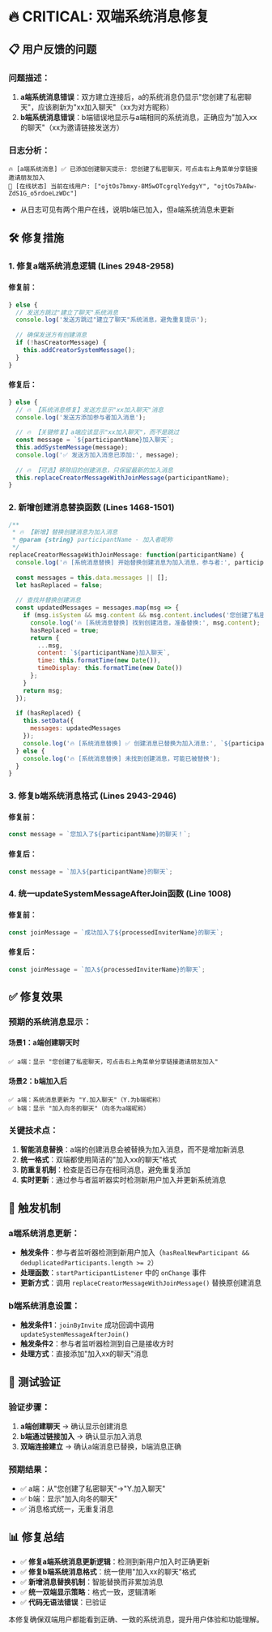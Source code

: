 # 🔥 CRITICAL: 双端系统消息修复

## 📋 **用户反馈的问题**

### **问题描述**：
1. **a端系统消息错误**：双方建立连接后，a的系统消息仍显示"您创建了私密聊天"，应该刷新为"xx加入聊天"（xx为对方昵称）
2. **b端系统消息错误**：b端错误地显示与a端相同的系统消息，正确应为"加入xx的聊天"（xx为邀请链接发送方）

### **日志分析**：
```
🔥 [a端系统消息] ✅ 已添加创建聊天提示: 您创建了私密聊天，可点击右上角菜单分享链接邀请朋友加入
👥 [在线状态] 当前在线用户: ["ojtOs7bmxy-8M5wOTcgrqlYedgyY", "ojtOs7bA8w-ZdS1G_o5rdoeLzWDc"]
```
- 从日志可见有两个用户在线，说明b端已加入，但a端系统消息未更新

## 🛠️ **修复措施**

### **1. 修复a端系统消息逻辑** (Lines 2948-2958)

#### **修复前**：
```javascript
} else {
  // 发送方跳过"建立了聊天"系统消息
  console.log('发送方跳过"建立了聊天"系统消息，避免重复提示');
  
  // 确保发送方有创建消息
  if (!hasCreatorMessage) {
    this.addCreatorSystemMessage();
  }
}
```

#### **修复后**：
```javascript
} else {
  // 🔥 【系统消息修复】发送方显示"xx加入聊天"消息
  console.log('发送方添加参与者加入消息');
  
  // 🔥 【关键修复】a端应该显示"xx加入聊天"，而不是跳过
  const message = `${participantName}加入聊天`;
  this.addSystemMessage(message);
  console.log('✅ 发送方加入消息已添加:', message);
  
  // 🔥 【可选】移除旧的创建消息，只保留最新的加入消息
  this.replaceCreatorMessageWithJoinMessage(participantName);
}
```

### **2. 新增创建消息替换函数** (Lines 1468-1501)

```javascript
/**
 * 🔥 【新增】替换创建消息为加入消息
 * @param {string} participantName - 加入者昵称
 */
replaceCreatorMessageWithJoinMessage: function(participantName) {
  console.log('🔥 [系统消息替换] 开始替换创建消息为加入消息，参与者:', participantName);
  
  const messages = this.data.messages || [];
  let hasReplaced = false;
  
  // 查找并替换创建消息
  const updatedMessages = messages.map(msg => {
    if (msg.isSystem && msg.content && msg.content.includes('您创建了私密聊天')) {
      console.log('🔥 [系统消息替换] 找到创建消息，准备替换:', msg.content);
      hasReplaced = true;
      return {
        ...msg,
        content: `${participantName}加入聊天`,
        time: this.formatTime(new Date()),
        timeDisplay: this.formatTime(new Date())
      };
    }
    return msg;
  });
  
  if (hasReplaced) {
    this.setData({
      messages: updatedMessages
    });
    console.log('🔥 [系统消息替换] ✅ 创建消息已替换为加入消息:', `${participantName}加入聊天`);
  } else {
    console.log('🔥 [系统消息替换] 未找到创建消息，可能已被替换');
  }
}
```

### **3. 修复b端系统消息格式** (Lines 2943-2946)

#### **修复前**：
```javascript
const message = `您加入了${participantName}的聊天！`;
```

#### **修复后**：
```javascript
const message = `加入${participantName}的聊天`;
```

### **4. 统一updateSystemMessageAfterJoin函数** (Line 1008)

#### **修复前**：
```javascript
const joinMessage = `成功加入了${processedInviterName}的聊天`;
```

#### **修复后**：
```javascript
const joinMessage = `加入${processedInviterName}的聊天`;
```

## ✅ **修复效果**

### **预期的系统消息显示**：

#### **场景1：a端创建聊天时**
```
✅ a端：显示 "您创建了私密聊天，可点击右上角菜单分享链接邀请朋友加入"
```

#### **场景2：b端加入后**
```
✅ a端：系统消息更新为 "Y.加入聊天"（Y.为b端昵称）
✅ b端：显示 "加入向冬的聊天"（向冬为a端昵称）
```

### **关键技术点**：

1. **智能消息替换**：a端的创建消息会被替换为加入消息，而不是增加新消息
2. **统一格式**：双端都使用简洁的"加入xx的聊天"格式
3. **防重复机制**：检查是否已存在相同消息，避免重复添加
4. **实时更新**：通过参与者监听器实时检测新用户加入并更新系统消息

## 🔧 **触发机制**

### **a端系统消息更新**：
- **触发条件**：参与者监听器检测到新用户加入（`hasRealNewParticipant && deduplicatedParticipants.length >= 2`）
- **处理函数**：`startParticipantListener` 中的 `onChange` 事件
- **更新方式**：调用 `replaceCreatorMessageWithJoinMessage()` 替换原创建消息

### **b端系统消息设置**：
- **触发条件1**：`joinByInvite` 成功回调中调用 `updateSystemMessageAfterJoin()`
- **触发条件2**：参与者监听器检测到自己是接收方时
- **处理方式**：直接添加"加入xx的聊天"消息

## 🧪 **测试验证**

### **验证步骤**：
1. **a端创建聊天** → 确认显示创建消息
2. **b端通过链接加入** → 确认显示加入消息
3. **双端连接建立** → 确认a端消息已替换，b端消息正确

### **预期结果**：
- ✅ a端：从"您创建了私密聊天"→"Y.加入聊天"
- ✅ b端：显示"加入向冬的聊天"
- ✅ 消息格式统一，无重复消息

## 📊 **修复总结**

- ✅ **修复a端系统消息更新逻辑**：检测到新用户加入时正确更新
- ✅ **修复b端系统消息格式**：统一使用"加入xx的聊天"格式
- ✅ **新增消息替换机制**：智能替换而非累加消息
- ✅ **统一双端显示策略**：格式一致，逻辑清晰
- ✅ **代码无语法错误**：已验证

本修复确保双端用户都能看到正确、一致的系统消息，提升用户体验和功能理解。
